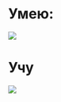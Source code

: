 # Умею:
<p align="left">
  <a href="https://skillicons.dev">
    <img src="https://skillicons.dev/icons?i=js,html,css,react,nodejs,py,express,git,next,ps,tailwind,mongodb,prisma,vite,ableton" />
  </a>
</p>

# Учу
<p align="left">
  <a href="https://skillicons.dev">
    <img src="https://skillicons.dev/icons?i=go,graphql,docker,kubernetes,ts" />
  </a>
</p>
